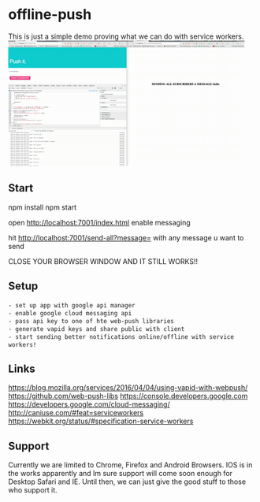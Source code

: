 # offline-push
This is just a simple demo proving what we can do with service workers.
![DEMO](/images/demo.gif)

## Start

npm install
npm start

open <http://localhost:7001/index.html>
enable messaging

hit <http://localhost:7001/send-all?message=>
with any message u want to send

CLOSE YOUR BROWSER WINDOW AND IT STILL WORKS!!

## Setup

	- set up app with google api manager
	- enable google cloud messaging api
	- pass api key to one of hte web-push libraries
	- generate vapid keys and share public with client
	- start sending better notifications online/offline with service workers!

## Links 

https://blog.mozilla.org/services/2016/04/04/using-vapid-with-webpush/
https://github.com/web-push-libs
https://console.developers.google.com
https://developers.google.com/cloud-messaging/
http://caniuse.com/#feat=serviceworkers
https://webkit.org/status/#specification-service-workers

## Support
Currently we are limited to Chrome, Firefox and Android Browsers. IOS is in the works apparently and Im sure support will come soon enough for Desktop Safari and IE. Until then, we can just give the good stuff to those who support it. 